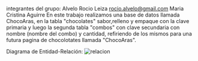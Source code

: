 integrantes del grupo:
Alvelo Rocio Leiza rocio.alvelo@gmail.com
Maria Cristina Aguirre 
En este trabajo realizamos una base de datos llamada ChocoAras, en la tabla "chocolates" sabor,relleno y empaque con la clave primaria y luego la segunda tabla "combos" con clave secundaria con nombre (nombre del combo) y cantidad, refiriendo de los mismos para una futura pagina de chocolotates llamada "ChocoAras".

Diagrama de Entidad-Relación:
![relacion](https://github.com/user-attachments/assets/bce2ab3c-642f-4d4f-bff1-c65c1f5f5881)

